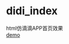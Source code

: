 # didi_index
html仿滴滴APP首页效果
<br/>
[demo](http://htmlpreview.github.io/?https://github.com/cd-rom/didi_index/blob/master/index.html)